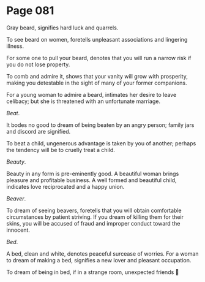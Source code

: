 # Page 081
Gray beard, signifies hard luck and quarrels.


To see beard on women, foretells unpleasant associations
and lingering illness.


For some one to pull your beard, denotes that you will run a narrow
risk if you do not lose property.


To comb and admire it, shows that your vanity will grow with prosperity,
making you detestable in the sight of many of your former companions.


For a young woman to admire a beard, intimates her desire to leave celibacy;
but she is threatened with an unfortunate marriage.


_Beat_.


It bodes no good to dream of being beaten by an angry person;
family jars and discord are signified.


To beat a child, ungenerous advantage is taken by you of another;
perhaps the tendency will be to cruelly treat a child.


_Beauty_.


Beauty in any form is pre-eminently good. A beautiful woman brings
pleasure and profitable business. A well formed and beautiful child,
indicates love reciprocated and a happy union.


_Beaver_.


To dream of seeing beavers, foretells that you will obtain
comfortable circumstances by patient striving. If you dream
of killing them for their skins, you will be accused of fraud
and improper conduct toward the innocent.


_Bed_.


A bed, clean and white, denotes peaceful surcease of worries.
For a woman to dream of making a bed, signifies a new lover
and pleasant occupation.


To dream of being in bed, if in a strange room, unexpected friends
